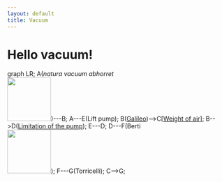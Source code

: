 ```yaml
---
layout: default
title: Vacuum
---
```


# Hello vacuum!

<div class="mermaid">
graph LR;
    A(<i>natura vacuum abhorret</i><br><a href=abhorret><img src=https://upload.wikimedia.org/wikipedia/commons/a/ae/Aristotle_Altemps_Inv8575.jpg width=100 height=100/></a>)---B;
    A---E(Lift pump);
    B(<a href=galileo>Galileo</a>)-->C[<a href=vacuum/weight-air>Weight of air</a>];
    B-->D(<a href=pump>Limitation of the pump</a>);
    E---D;
    D---F(Berti<br><a href=berti><img src=https://upload.wikimedia.org/wikipedia/commons/d/d4/Gasparo_Berti_Experiment.jpg width=100 height=100/></a>);
    F---G(Torricelli);
    C-->G;
</div>
